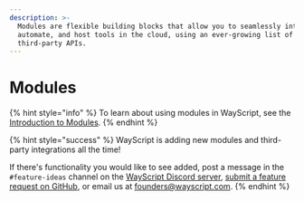```yaml
---
description: >-
  Modules are flexible building blocks that allow you to seamlessly integrate,
  automate, and host tools in the cloud, using an ever-growing list of
  third-party APIs.
---
```


# Modules

{% hint style="info" %}
To learn about using modules in WayScript, see the [Introduction to Modules](../../getting_started/modules.md).
{% endhint %}

{% hint style="success" %}
WayScript is adding new modules and third-party integrations all the time!

If there's functionality you would like to see added, post a message in the `#feature-ideas` channel on the [WayScript Discord server](https://discord.com/invite/nchf9E9), [submit a feature request on GitHub](https://github.com/wayscript/feedback), or email us at founders@wayscript.com.
{% endhint %}


